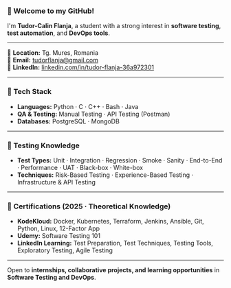 ### 👋 Welcome to my GitHub!

I'm **Tudor-Calin Flanja**, a student with a strong interest in **software testing**, **test automation**, and **DevOps tools**.

---

📍 **Location:** Tg. Mures, Romania  
📧 **Email:** [tudorflanja@gmail.com](mailto:tudorflanja@gmail.com)  
🔗 **LinkedIn:** [linkedin.com/in/tudor-flanja-36a972301](https://linkedin.com/in/tudor-flanja-36a972301)  

---

### 🔧 Tech Stack

- **Languages:** Python · C · C++ · Bash · Java  
- **QA & Testing:** Manual Testing · API Testing (Postman)
- **Databases:** PostgreSQL · MongoDB  

---

### 🧪 Testing Knowledge

- **Test Types:** Unit · Integration · Regression · Smoke · Sanity · End-to-End · Performance · UAT · Black-box · White-box  
- **Techniques:** Risk-Based Testing · Experience-Based Testing · Infrastructure & API Testing   

---

### 📜 Certifications (2025 · Theoretical Knowledge)

- **KodeKloud:** Docker, Kubernetes, Terraform, Jenkins, Ansible, Git, Python, Linux, 12-Factor App  
- **Udemy:** Software Testing 101  
- **LinkedIn Learning:** Test Preparation, Test Techniques, Testing Tools, Exploratory Testing, Agile Testing
  
---

Open to **internships, collaborative projects, and learning opportunities** in **Software Testing and DevOps**.
